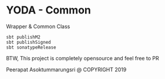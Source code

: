 YODA - Common
==========
Wrapper & Common Class
 
```Publish Command
sbt publishM2
sbt publishSigned
sbt sonatypeRelease
```

BTW, This project is completely opensource and feel free to PR





Peerapat Asoktummarungsri @ COPYRIGHT 2019

